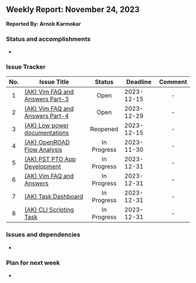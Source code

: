 ## Weekly Report: November 24, 2023

**Reported By: Arnob Karmokar**

### Status and accomplishments
- 

### Issue Tracker
|No.|Issue Title|Status|Deadline|Comment|
|:---:|---|:---:|---|:---:|
|1|[(AK) Vim FAQ and Answers Part-3](https://github.com/primesilicon/personal.AK/issues/30)|Open|2023-12-15|-|
|2|[(AK) Vim FAQ and Answers Part-4](https://github.com/primesilicon/personal.AK/issues/31)|Open|2023-12-29|-|
|3|[(AK) Low power documentations](https://github.com/primesilicon/personal.AK/issues/23)|Reopened|2023-12-15|-|
|4|[(AK) OpenROAD Flow Analysis](https://github.com/primesilicon/personal.AK/issues/33)|In Progress|2023-11-30|-|
|5|[(AK) PST PTO App Development](https://github.com/primesilicon/personal.AK/issues/34)|In Progress|2023-12-31|-|
|6|[(AK) Vim FAQ and Answers](https://github.com/primesilicon/personal.AK/issues/17)|In Progress|2023-12-31|-|
|7|[(AK) Task Dashboard](https://github.com/primesilicon/personal.AK/issues/16)|In Progress|2023-12-31|-|
|8|[(AK) CLI Scripting Task](https://github.com/primesilicon/personal.AK/issues/15)|In Progress|2023-12-31|-|

### Issues and dependencies
- 

### Plan for next week
- 
